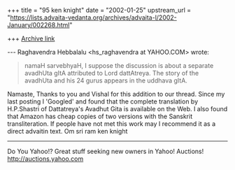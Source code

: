 +++
title = "95 ken knight"
date = "2002-01-25"
upstream_url = "https://lists.advaita-vedanta.org/archives/advaita-l/2002-January/002268.html"

+++
[Archive link](https://lists.advaita-vedanta.org/archives/advaita-l/2002-January/002268.html)

--- Raghavendra Hebbalalu <hs_raghavendra at YAHOO.COM>
wrote:
> namaH sarvebhyaH,
> I suppose the discussion is about  a separate
> avadhUta
> gItA attributed to Lord dattAtreya. The story of the
> avadhUta and his 24 gurus appears in the uddhava
> gItA.

Namaste,
Thanks to you and Vishal for this addition to our
thread. Since my last posting I 'Googled' and found
that the complete translation by H.P.Shastri of
Dattatreya's Avadhut Gita is available on the Web. I
also found that Amazon has cheap copies of two
versions with the Sanskrit transliteration. If people
have not met this work may I recommend it as a direct
advaitin text.
Om sri ram
ken knight

__________________________________________________
Do You Yahoo!?
Great stuff seeking new owners in Yahoo! Auctions!
http://auctions.yahoo.com

